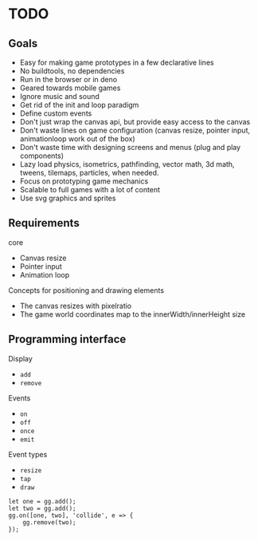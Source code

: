 # TODO

## Goals

- Easy for making game prototypes in a few declarative lines
- No buildtools, no dependencies
- Run in the browser or in deno
- Geared towards mobile games
- Ignore music and sound
- Get rid of the init and loop paradigm
- Define custom events
- Don't just wrap the canvas api, but provide easy access to the canvas
- Don't waste lines on game configuration (canvas resize, pointer input, animationloop work out of the box)
- Don't waste time with designing screens and menus (plug and play components)
- Lazy load physics, isometrics, pathfinding, vector math, 3d math, tweens, tilemaps, particles, when needed.
- Focus on prototyping game mechanics
- Scalable to full games with a lot of content
- Use svg graphics and sprites

## Requirements

core

- Canvas resize
- Pointer input
- Animation loop

Concepts for positioning and drawing elements

- The canvas resizes with pixelratio
- The game world coordinates map to the innerWidth/innerHeight size

## Programming interface

Display
- `add`
- `remove`

Events
- `on`
- `off`
- `once`
- `emit`

Event types
- `resize`
- `tap`
- `draw`

```
let one = gg.add();
let two = gg.add();
gg.on([one, two], 'collide', e => {
    gg.remove(two);
});
```
